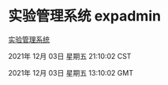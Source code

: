 # 实验管理系统 expadmin
[实验管理系统](http://59.174.25.102:56808/expadmin-782313d2-e1b1-4ea7-932e-3a55e6a1a4d0/)

2021年 12月 03日 星期五 21:10:02 CST

2021年 12月 03日 星期五 13:10:02 GMT
